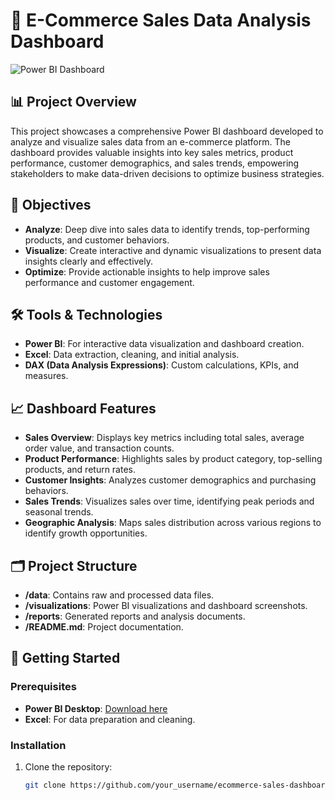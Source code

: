 # 🛒 E-Commerce Sales Data Analysis Dashboard

![Power BI Dashboard](.png)

## 📊 Project Overview

This project showcases a comprehensive Power BI dashboard developed to analyze and visualize sales data from an e-commerce platform. The dashboard provides valuable insights into key sales metrics, product performance, customer demographics, and sales trends, empowering stakeholders to make data-driven decisions to optimize business strategies.

## 🎯 Objectives

- **Analyze**: Deep dive into sales data to identify trends, top-performing products, and customer behaviors.
- **Visualize**: Create interactive and dynamic visualizations to present data insights clearly and effectively.
- **Optimize**: Provide actionable insights to help improve sales performance and customer engagement.

## 🛠 Tools & Technologies

- **Power BI**: For interactive data visualization and dashboard creation.
- **Excel**: Data extraction, cleaning, and initial analysis.
- **DAX (Data Analysis Expressions)**: Custom calculations, KPIs, and measures.

## 📈 Dashboard Features

- **Sales Overview**: Displays key metrics including total sales, average order value, and transaction counts.
- **Product Performance**: Highlights sales by product category, top-selling products, and return rates.
- **Customer Insights**: Analyzes customer demographics and purchasing behaviors.
- **Sales Trends**: Visualizes sales over time, identifying peak periods and seasonal trends.
- **Geographic Analysis**: Maps sales distribution across various regions to identify growth opportunities.

## 🗂 Project Structure

- **/data**: Contains raw and processed data files.
- **/visualizations**: Power BI visualizations and dashboard screenshots.
- **/reports**: Generated reports and analysis documents.
- **/README.md**: Project documentation.

## 🚀 Getting Started

### Prerequisites

- **Power BI Desktop**: [Download here](https://powerbi.microsoft.com/en-us/desktop/)
- **Excel**: For data preparation and cleaning.

### Installation

1. Clone the repository:
   ```bash
   git clone https://github.com/your_username/ecommerce-sales-dashboard.git
